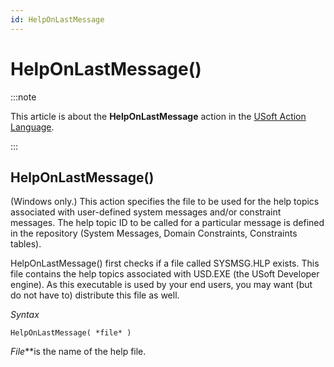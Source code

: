 ```yaml
---
id: HelpOnLastMessage
---
```


# HelpOnLastMessage()




:::note

This article is about the **HelpOnLastMessage** action in the [USoft Action Language](/docs/Task_flow/Action_Language_reference/USoft_Action_Language.md).

:::

## **HelpOnLastMessage()**

(Windows only.) This action specifies the file to be used for the help topics associated with user-defined system messages and/or constraint messages. The help topic ID to be called for a particular message is defined in the repository (System Messages, Domain Constraints, Constraints tables).

HelpOnLastMessage() first checks if a file called SYSMSG.HLP exists. This file contains the help topics associated with USD.EXE (the USoft Developer engine). As this executable is used by your end users, you may want (but do not have to) distribute this file as well.

*Syntax*

```
HelpOnLastMessage( *file* )
```

*File***is the name of the help file.